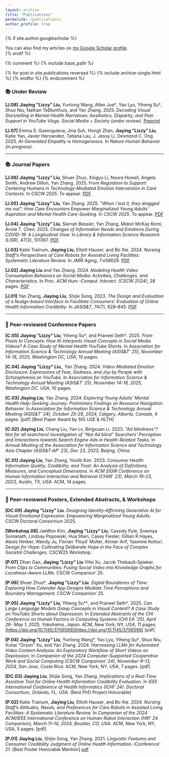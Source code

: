 ```yaml
---
layout: archive
title: "Publications"
permalink: /publications/
author_profile: true
---
```


{% if site.author.googlescholar %}
  <div class="wordwrap">You can also find my articles on <a href="{{site.author.googlescholar}}">my Google Scholar profile</a>.</div>
{% endif %}

{% comment %}
{% include base_path %}

{% for post in site.publications reversed %}
  {% include archive-single.html %}
{% endfor %}
{% endcomment %}

### 📚 Under Review
**[J.08]** **Jiaying "Lizzy" Liu**, Yunlong Wang, Allen Jue†, Yao Lyu, Yiheng Su†, Shuo Niu, Nathan TeBlunthuis, and Yan Zhang. 2025. *Decoding Visual Storytelling in Mental Health Narratives: Aesthetics, Disparity, and Peer Support in YouTube Vlogs.* *Social Media + Society (under review)*. [Preprint](https://lizzyliu666.github.io/assets/Liu25_SM+S.pdf)

**[J.07]** Emma S. Gueorguieva, Jina Suh, Hongli Zhan, **Jiaying "Lizzy" Liu**, Katie Yan, Javier Hernandez, Tatiana Lau, J. Jessy Li, Desmond C. Ong. 2025. *AI-Generated Empathy is Homogeneous.* In *Nature Human Behavior (in progress)*.

---
### 📚 Journal Papers
**[J.06]** **Jiaying "Lizzy" Liu**, Shuer Zhuo, Xingyu Li, Noura Howell, Angela Smith, Andrew Dillon, Yan Zhang. 2025. *From Regulation to Support: Centering Humans in Technology-Mediated Emotion Intervention in Care Contexts.* In *CSCW 2025*. To appear. [PDF](https://arxiv.org/pdf/2504.12614)

**[J.05]** **Jiaying "Lizzy" Liu**, Yan Zhang. 2025. *"When I lost it, they dragged me out": How Care Encounters Empower Marginalized Young Adults' Aspiration and Mental Health Care-Seeking.* In *CSCW 2025*. To appear. [PDF](http://arxiv.org/abs/2502.11277)

**[J.04]** **Jiaying "Lizzy" Liu**, Sierrah Bessler, Yan Zhang, Midori McKay Komi, Annie T. Chen. 2025. *Changes of Information Needs and Emotions During COVID-19: A Longitudinal View.* In *Library & Information Science Research (LISR)*, 47(3), 101367. [PDF](https://www.sciencedirect.com/science/article/pii/S0740818825000283)

**[J.03]** Katie Trainum, **Jiaying Liu**, Elliott Hauser, and Bo Xie. 2024. *Nursing Staff's Perspectives of Care Robots for Assisted Living Facilities: Systematic Literature Review.* In *JMIR Aging*, 7:e58629. [PDF](https://doi.org/10.2196/58629)

**[J.02]** **Jiaying Liu** and Yan Zhang. 2024. *Modeling Health Video Consumption Behaviors on Social Media: Activities, Challenges, and Characteristics.* In *Proc. ACM Hum.-Comput. Interact. (CSCW 2024)*, 28 pages. [PDF](https://arxiv.org/pdf/2311.09040.pdf)

**[J.01]** Yan Zhang, **Jiaying Liu**, Shijie Song. 2023. *The Design and Evaluation of a Nudge-based Interface to Facilitate Consumers' Evaluation of Online Health Information Credibility.* In *JASIS&T*, 74(7), 828–845. [PDF](https://doi.org/10.1002/asi.24759)

---
### 🎤 Peer-reviewed Conference Papers
**[C.05]** **Jiaying "Lizzy" Liu**, Yiheng Su†, and Praneel Seth†. 2025. *From Pixels to Concepts: How AI interprets Visual Concepts in Social Media Videos? A Case Study of Mental Health YouTube Shorts.* In *Association for Information Science & Technology Annual Meeting (ASIS&T' 25), November 14-18, 2025, Washington DC, USA*, 10 pages.

**[C.04]** **Jiaying "Lizzy" Liu**,, Yan Zhang. 2024. *Video-Mediated Emotion Disclosure: Expressions of Fear, Sadness, and Joy by People with Schizophrenia on YouTube.* In *Association for Information Science & Technology Annual Meeting (ASIS&T' 25), November 14-18, 2025, Washington DC, USA*, 10 pages.

**[C.03]** **Jiaying Liu**, Yan Zhang. 2024. *Exploring Young Adults' Mental Health Help-Seeking Journey: Preliminary Findings on Resource Navigation Behavior.* In *Association for Information Science & Technology Annual Meeting (ASIS&T' 24), October 25-29, 2024, Calgary, Alberta, Canada*, 4 pages. [pdf] [Best Paper Award by SIG USE & HLTH]  

**[C.02]** **Jiaying Liu**, Chang Liu, Yan Lv, Bingxuan Li. 2023. *"Ad blindness”? Not for all searchers! Investigation of “Not Ad blind” Searchers’ Perception and Interactions towards Search Engine Ads in Health-Related Tasks.* In *Annual Meeting of the Association for Information Science and Technology Asia Chapter (ASIS&T-AP' 23), Dec 23, 2023, Beijing, China.*  

**[C.01]** **Jiaying Liu**, Yan Zhang, Yeolib Kim. 2023. *Consumer Health Information Quality, Credibility, and Trust: An Analysis of Definitions, Measures, and Conceptual Dimensions.* In *ACM SIGIR Conference on Human Information Interaction and Retrieval (CHIIR’ 23), March 19–23, 2023, Austin, TX, USA.* ACM, 14 pages.  

---
### 🎤 Peer-reviewed Posters, Extended Abstracts, & Workshops
**[DC.09]** **Jiaying "Lizzy" Liu**. *Designing Identity-Affirming Generative AI for Visual Emotional Expression: Empowering Marginalized Young Adults.* CSCW Doctoral Consortium 2025.  

**[Workshop.08]** JaeWon Kim, **Jiaying "Lizzy" Liu**, Cassidy Pyle, Sowmya Somanath, Lindsay Popowski, Hua Shen, Casey Fiesler, Gillian R Hayes, Alexis Hiniker, Wendy Ju, Florian 'Floyd' Muller, Ahmer Arif, Yasmine Kotturi. *Design for Hope: Cultivating Deliberate Hope in the Face of Complex Societal Challenges.* CSCW25 Workshop. 

**[P.07]** Zihan Gao, **Jiaying "Lizzy" Liu** Yifei Xu, Jacob Thebault-Spieker. *From Clips to Communities: Fusing Social Video into Knowledge Graphs for Localness-Aware LLMs.* CSCW Companion’ 25. 

**[P.06]** Shuer Zhuo†, **Jiaying "Lizzy" Liu**. *Digital Boundaries of Time: Exploring How Calendar App Designs Mediate Time Perceptions and Boundary Management.* CSCW Companion’ 25. 

**[P.05]** **Jiaying "Lizzy" Liu**, Yiheng Su*†, and Praneel Seth†. 2025. *Can Large Language Models Grasp Concepts in Visual Content? A Case Study on YouTube Shorts about Depression.* In *Extended Abstracts of the CHI Conference on Human Factors in Computing Systems (CHI EA ’25), April 26- May 1, 2025, Yokohama, Japan.* ACM, New York, NY, USA, 11 pages. [https://doi.org/10.1145/3706599](https://doi.org/10.1145/3706599) [pdf]  

**[P.04]** **Jiaying "Lizzy" Liu**, Yunlong Wang*, Yao Lyu, Yiheng Su†, Shuo Niu, Xuhai "Orson" Xu, and Yan Zhang. 2024. *Harnessing LLMs for Automated Video Content Analysis: An Exploratory Workflow of Short Videos on Depression.* In *Companion of the 2024 Computer-Supported Cooperative Work and Social Computing (CSCW Companion’ 24), November 9–13, 2024, San Jose, Costa Rica.* ACM, New York, NY, USA, 7 pages. [pdf]  

**[DC.03]** **Jiaying Liu**, Shijie Song, Yan Zhang. *Implications of a Real-Time Assistive Tool for Online Health Information Credibility Evaluation.* In *IEEE International Conference of Health Informatics (ICHI' 24). Doctoral Consortium, Orlando, FL, USA.* [Best PhD Project Honorable]  

**[P.02]** Katie Trainum, **Jiaying Liu**, Elliott Hauser, and Bo Xie. 2024. *Nursing Staff’s Attitudes, Needs, and Preferences for Care Robots in Assisted Living Facilities: A Systematic Literature Review.* In *Companion of the 2024 ACM/IEEE International Conference on Human-Robot Interaction (HRI’ 24 Companion), March 11–14, 2024, Boulder, CO, USA.* ACM, New York, NY, USA, 5 pages. [pdf]  

**[P.01]** **Jiaying Liu**, Shijie Song, Yan Zhang. 2021. *Linguistic Features and Consumer Credibility Judgment of Online Health Information.* iConference' 21. [Best Poster Honorable Mention]  [pdf](/assets/JiayingLizzyLiu_ResearchStatement.pdf)




